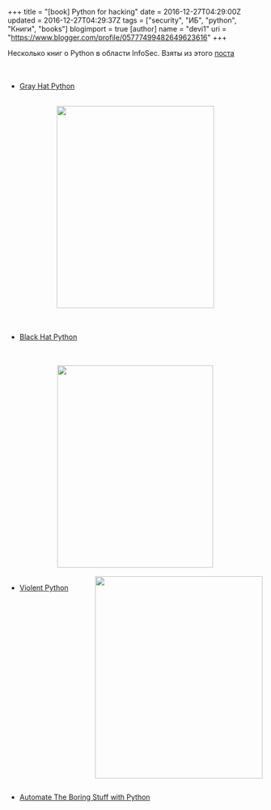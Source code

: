 +++
title = "[book] Python for hacking"
date = 2016-12-27T04:29:00Z
updated = 2016-12-27T04:29:37Z
tags = ["security", "ИБ", "python", "Книги", "books"]
blogimport = true 
[author]
	name = "devi1"
	uri = "https://www.blogger.com/profile/05777499482649623616"
+++

Несколько книг о Python в области InfoSec. Взяты из этого <a href="http://blog.codemuch.tech/2016/10/11/python-for-hackers/" target="_blank">поста</a><br /><br /><br /><ul><li><a href="http://www.chinastor.org/upload/2015-08/15081917086229.pdf" target="_blank">Gray Hat Python</a></li></ul><br /><div class="separator" style="clear: both; text-align: center;"><a href="https://2.bp.blogspot.com/-TvEL6XE9yxU/WGJcOV8j8PI/AAAAAAAAA5Y/ZSUsAbmzebo0HqluX_pau11LCcpbh_SZACLcB/s1600/gray.PNG" imageanchor="1" style="margin-left: 1em; margin-right: 1em;"><img border="0" height="400" src="https://2.bp.blogspot.com/-TvEL6XE9yxU/WGJcOV8j8PI/AAAAAAAAA5Y/ZSUsAbmzebo0HqluX_pau11LCcpbh_SZACLcB/s400/gray.PNG" width="311" /></a></div><br /><br /><ul><li><a href="http://file.allitebooks.com/20150521/Black%20Hat%20Python.pdf" target="_blank">Black Hat Python</a></li></ul><br /><br /><div class="separator" style="clear: both; text-align: center;"><a href="https://4.bp.blogspot.com/-dnh-3Xq4XDo/WGJcrBenGdI/AAAAAAAAA5c/WtRiuxkYM1AJHfHyRJBLNtdrR0dsnYwJACLcB/s1600/black.PNG" imageanchor="1" style="margin-left: 1em; margin-right: 1em;"><img border="0" height="400" src="https://4.bp.blogspot.com/-dnh-3Xq4XDo/WGJcrBenGdI/AAAAAAAAA5c/WtRiuxkYM1AJHfHyRJBLNtdrR0dsnYwJACLcB/s400/black.PNG" width="308" /></a></div><div class="separator" style="clear: both; text-align: center;"><br /></div><div class="" style="clear: both; text-align: left;"><a href="https://3.bp.blogspot.com/-IiPFliL4mBg/WGJdGG_NFYI/AAAAAAAAA5k/nko4gggGaAAjnecF04hgNOV9t7Rng6yOgCLcB/s1600/vio.PNG" imageanchor="1" style="clear: right; float: right; margin-bottom: 1em; margin-left: 1em; text-align: center;"><img border="0" height="400" src="https://3.bp.blogspot.com/-IiPFliL4mBg/WGJdGG_NFYI/AAAAAAAAA5k/nko4gggGaAAjnecF04hgNOV9t7Rng6yOgCLcB/s400/vio.PNG" width="331" /></a></div><ul><li><a href="https://repo.zenk-security.com/Programmation/Violent%20Python%20a%20Cookbook%20for%20Hackers-Forensic%20Analysts-Penetration%20testers%20and%20Security%20Engineers.pdf" target="_blank">Violent Python</a></li></ul><br /><br /><br /><div class="" style="clear: both; text-align: left;"></div><ul><li><a href="https://automatetheboringstuff.com/" target="_blank">Automate The Boring Stuff with Python</a></li></ul><br /><div class="" style="clear: both; text-align: left;"><br /></div>
